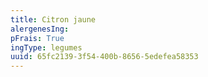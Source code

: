 ```yaml
---
title: Citron jaune
alergenesIng:
pFrais: True
ingType: legumes
uuid: 65fc2139-3f54-400b-8656-5edefea58353
---
```

